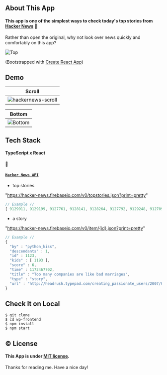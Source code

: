 ## About This App

#### This app is one of the simplest ways to check today's top stories from [Hacker News](https://news.ycombinator.com/) :newspaper:

Rather than open the original, why not look over news quickly and comfortably on this app?

![Top](https://user-images.githubusercontent.com/74521093/114793509-79a66c00-9dc5-11eb-9575-5e4775ee0844.png)

(Bootstrapped with [Create React App](https://github.com/facebook/create-react-app))

## Demo

| Scroll                                                                                                                      |
| --------------------------------------------------------------------------------------------------------------------------- |
| ![hackernews-scroll](https://user-images.githubusercontent.com/74521093/114796260-7ada9780-9dcb-11eb-99f0-1f279efe3693.gif) |

| Bottom                                                                                                           |
| ---------------------------------------------------------------------------------------------------------------- |
| ![Bottom](https://user-images.githubusercontent.com/74521093/114796392-ca20c800-9dcb-11eb-8dd4-76d115accc1b.png) |

## Tech Stack

#### TypeScript x React



#### [`Hacker News API`](https://github.com/HackerNews/API)

- top stories

"https://hacker-news.firebaseio.com/v0/topstories.json?print=pretty"

```typescript
// Example //
[ 9129911, 9129199, 9127761, 9128141, 9128264, 9127792, 9129248, 9127092, 9128367, ..., 9038733 ]
```

- a story

"https://hacker-news.firebaseio.com/v0/item/{id}.json?print=pretty"

```typescript
// Example //
{
  "by" : "python_kiss",
  "descendants" : 1,
  "id" : 1123,
  "kids" : [ 1193 ],
  "score" : 6,
  "time" : 1172467702,
  "title" : "Too many companies are like bad marriages",
  "type" : "story",
  "url" : "http://headrush.typepad.com/creating_passionate_users/2007/02/too_many_compan.html"
}
```

## Check It on Local

```
$ git clone
$ cd wp-frontend
$ npm install
$ npm start
```

## :copyright: License

#### This App is under [MIT license](https://en.wikipedia.org/wiki/MIT_License).

Thanks for reading me. Have a nice day!
